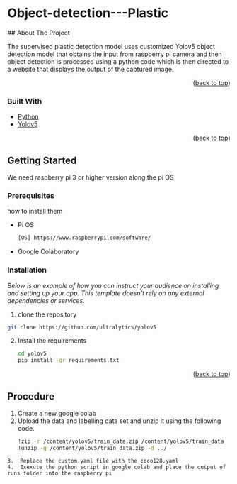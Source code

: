 # Object-detection---Plastic
<!-- ABOUT THE PROJECT -->
<div id="top"></div>
## About The Project

The supervised plastic detection model uses customized Yolov5 object detection model that obtains the input from raspberry pi camera and then object detection is processed using a python code which is then directed to a website that displays the output of the captured image.

<p align="right">(<a href="#top">back to top</a>)</p>



### Built With

* [Python](https://www.python.org/)
* [Yolov5](https://github.com/ultralytics/yolov5)

<p align="right">(<a href="#top">back to top</a>)</p>


<!-- GETTING STARTED -->
## Getting Started
We need raspberry pi 3 or higher version along the pi OS

### Prerequisites

 how to install them
* Pi OS
  ```sh
  [OS] https://www.raspberrypi.com/software/
  ```
* Google Colaboratory

### Installation

_Below is an example of how you can instruct your audience on installing and setting up your app. This template doesn't rely on any external dependencies or services._

1. clone the repository
  ```sh
  git clone https://github.com/ultralytics/yolov5
  ```
2. Install the requirements
   ```sh
   cd yolov5
   pip install -qr requirements.txt
   ```

<p align="right">(<a href="#top">back to top</a>)</p>


## Procedure
1.  Create a new google colab
2.  Upload the data and labelling data set and unzip it using the following code.
    ```sh
    !zip -r /content/yolov5/train_data.zip /content/yolov5/train_data
    !unzip -q /content/yolov5/train_data.zip -d ../
   ```
3.  Replace the custom.yaml file with the coco128.yaml 
4.  Exexute the python script in google colab and place the output of runs folder into the raspberry pi

